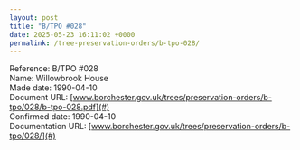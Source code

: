 ```yaml
---
layout: post
title: "B/TPO #028"
date: 2025-05-23 16:11:02 +0000
permalink: /tree-preservation-orders/b-tpo-028/
---
```


Reference:	B/TPO #028 <br/>
Name: Willowbrook House<br/>
Made date: 1990-04-10<br/>
Document URL: [www.borchester.gov.uk/trees/preservation-orders/b-tpo/028/b-tpo-028.pdf](#)<br/>
Confirmed date: 1990-04-10<br/>
Documentation URL: [www.borchester.gov.uk/trees/preservation-orders/b-tpo/028/](#)<br/>
